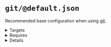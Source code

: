 # `git/@default.json`

Recommended base configuration when using [git](https://en.wikipedia.org/wiki/Git).

<!---0--><details>
<!---0--><summary>Targets</summary>

```
project
└─ .gitignore
```

<!---0--></details>

<!---0--><details>
<!---0--><summary>Requires</summary>

- `git`

<!---0--></details>

<!---0--><details>
<!---0--><summary>Details</summary>

## git/gitignore

_Updating `.gitignore` using `merge-top`._

- Inject recommended entries into [gitignore file](https://help.github.com/en/articles/ignoring-files).
- Default ignores for JetBrains IDE.
- Default ignores for OSX
- Default ignores for NodeJs

<!---1--><details>
<!---1--><summary>Targets</summary>

```
project
└─ .gitignore
```

<!---1--></details>

<!---1--><details>
<!---1--><summary>Requires</summary>

- `git`

<!---1--></details>

</details>

